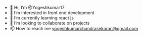 - 👋 Hi, I’m @Yogeshkumar17
- 👀 I’m interested in front end development
- 🌱 I’m currently learning react js
- 💞️ I’m looking to collaborate on projects
- 📫 How to reach me yogeshkumarchandrasekaran@gmail.com

<!---
Yogeshkumar17/Yogeshkumar17 is a ✨ special ✨ repository because its `README.md` (this file) appears on your GitHub profile.
You can click the Preview link to take a look at your changes.
--->
